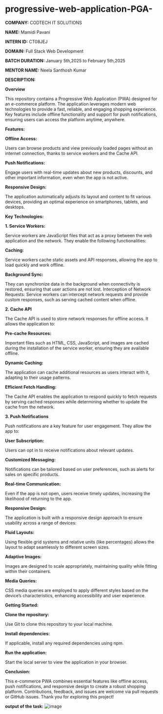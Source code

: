 # progressive-web-application-PGA-

**COMPANY:** CODTECH IT SOLUTIONS

**NAME:** Mamidi Pavani

**INTERN ID:** CT08JEJ

**DOMAIN:** Full Stack Web Development

**BATCH DURATION:** January 5th,2025 to February 5th,2025

**MENTOR NAME:** Neela Santhosh Kumar

**DESCRIPTION:**

**Overview**

This repository contains a Progressive Web Application (PWA) designed for an e-commerce platform. The application leverages modern web technologies to provide a fast, reliable, and engaging shopping experience. Key features include offline functionality and support for push notifications, ensuring users can access the platform anytime, anywhere.

**Features:**

**Offline Access:**

Users can browse products and view previously loaded pages without an internet connection, thanks to service workers and the Cache API.

**Push Notifications:**

Engage users with real-time updates about new products, discounts, and other important information, even when the app is not active.

**Responsive Design:**

The application automatically adjusts its layout and content to fit various devices, providing an optimal experience on smartphones, tablets, and desktops.

**Key Technologies:**

**1. Service Workers:**

Service workers are JavaScript files that act as a proxy between the web application and the network. They enable the following functionalities:

**Caching:**

Service workers cache static assets and API responses, allowing the app to load quickly and work offline.

**Background Sync:**

They can synchronize data in the background when connectivity is restored, ensuring that user actions are not lost.
Interception of Network Requests: Service workers can intercept network requests and provide custom responses, such as serving cached content when offline.

**2. Cache API**

The Cache API is used to store network responses for offline access. It allows the application to:

**Pre-cache Resources:**

Important files such as HTML, CSS, JavaScript, and images are cached during the installation of the service worker, ensuring they are available offline.

**Dynamic Caching:**

The application can cache additional resources as users interact with it, adapting to their usage patterns.

**Efficient Fetch Handling:**

The Cache API enables the application to respond quickly to fetch requests by serving cached responses while determining whether to update the cache from the network.

**3. Push Notifications**

Push notifications are a key feature for user engagement. They allow the app to:

**User Subscription:**

Users can opt in to receive notifications about relevant updates.

**Customized Messaging:**

Notifications can be tailored based on user preferences, such as alerts for sales on specific products.

**Real-time Communication:**

Even if the app is not open, users receive timely updates, increasing the likelihood of returning to the app.

**Responsive Design:**

The application is built with a responsive design approach to ensure usability across a range of devices:

**Fluid Layouts:**

Using flexible grid systems and relative units (like percentages) allows the layout to adapt seamlessly to different screen sizes.

**Adaptive Images:**

Images are designed to scale appropriately, maintaining quality while fitting within their containers.

**Media Queries:**

CSS media queries are employed to apply different styles based on the device’s characteristics, enhancing accessibility and user experience.

**Getting Started:**

**Clone the repository:**

Use Git to clone this repository to your local machine.

**Install dependencies:**

If applicable, install any required dependencies using npm.

**Run the application:**

Start the local server to view the application in your browser.

**Conclusion:**

This e-commerce PWA combines essential features like offline access, push notifications, and responsive design to create a robust shopping platform. Contributions, feedback, and issues are welcome via pull requests or GitHub issues. Thank you for exploring this project!

**output of the task:**
![image](https://github.com/user-attachments/assets/04ff5a78-71d8-4a4d-9429-6cee813164f7)

